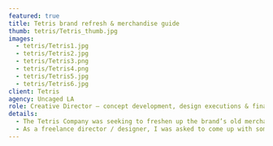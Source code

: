 ```yaml
---
featured: true
title: Tetris brand refresh & merchandise guide
thumb: tetris/Tetris_thumb.jpg
images:
  - tetris/Tetris1.jpg
  - tetris/Tetris2.jpg
  - tetris/Tetris3.png
  - tetris/Tetris4.png
  - tetris/Tetris5.jpg
  - tetris/Tetris6.jpg
client: Tetris
agency: Uncaged LA
role: Creative Director – concept development, design executions & final productions
details:
  - The Tetris Company was seeking to freshen up the brand’s old merchandise look the company and the licensees produced. We were asked to come up with a comprehensive merchandise guide to distribute to licensees that is more on trend and stylish to appeal to broader audience.
  - As a freelance director / designer, I was asked to come up with some creative visuals for the initial pitch of the project. My idea of turning 2D Tetriminos (dropping pieces you see in the game) into 3D shapes to "highlight life" was selected as the overarching theme for the guide. I then took over the entire project to work on the guideline layouts, numerous graphic patterns to apply to merchandise and image mockups to show these applications. I also worked on concepts for OOH campaign and social strategy for the company. 
---
```

